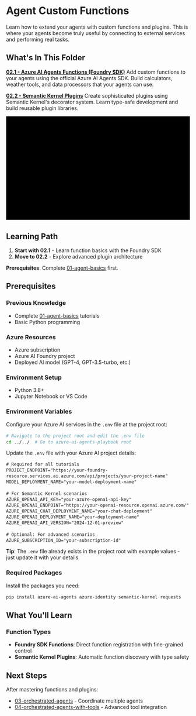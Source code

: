 # Agent Custom Functions

Learn how to extend your agents with custom functions and plugins. This is where your agents become truly useful by connecting to external services and performing real tasks.

## What's In This Folder

**[02.1 - Azure AI Agents Functions (Foundry SDK)](02.1-azure_ai_agents_functions_foundry_sdk_tutorial.ipynb)**
Add custom functions to your agents using the official Azure AI Agents SDK. Build calculators, weather tools, and data processors that your agents can use.

**[02.2 - Semantic Kernel Plugins](02.2-azure_ai_agents_semantic_kernel_plugins_tutorial.ipynb)**
Create sophisticated plugins using Semantic Kernel's decorator system. Learn type-safe development and build reusable plugin libraries.

![SK Plugins](images/sk_plugins.gif)


## Learning Path

1. **Start with 02.1** - Learn function basics with the Foundry SDK
2. **Move to 02.2** - Explore advanced plugin architecture

**Prerequisites**: Complete [01-agent-basics](../01-agent-basics/) first.

## Prerequisites

### Previous Knowledge
- Complete [01-agent-basics](../01-agent-basics/) tutorials
- Basic Python programming

### Azure Resources
- Azure subscription
- Azure AI Foundry project
- Deployed AI model (GPT-4, GPT-3.5-turbo, etc.)

### Environment Setup
- Python 3.8+
- Jupyter Notebook or VS Code

### Environment Variables
Configure your Azure AI services in the `.env` file at the project root:

```bash
# Navigate to the project root and edit the .env file
cd ../../  # Go to azure-ai-agents-playbook root
```

Update the `.env` file with your Azure AI project details:
```properties
# Required for all tutorials
PROJECT_ENDPOINT="https://your-foundry-resource.services.ai.azure.com/api/projects/your-project-name"
MODEL_DEPLOYMENT_NAME="your-model-deployment-name"

# For Semantic Kernel scenarios
AZURE_OPENAI_API_KEY="your-azure-openai-api-key"
AZURE_OPENAI_ENDPOINT="https://your-openai-resource.openai.azure.com/"
AZURE_OPENAI_CHAT_DEPLOYMENT_NAME="your-chat-deployment"
AZURE_OPENAI_DEPLOYMENT_NAME="your-deployment-name"
AZURE_OPENAI_API_VERSION="2024-12-01-preview"

# Optional: For advanced scenarios
AZURE_SUBSCRIPTION_ID="your-subscription-id"
```

**Tip**: The `.env` file already exists in the project root with example values - just update it with your details.

### Required Packages
Install the packages you need:

```bash
pip install azure-ai-agents azure-identity semantic-kernel requests
```

## What You'll Learn

### Function Types
- **Foundry SDK Functions**: Direct function registration with fine-grained control
- **Semantic Kernel Plugins**: Automatic function discovery with type safety


## Next Steps

After mastering functions and plugins:
- [03-orchestrated-agents](../03-orchestrated-agents/) - Coordinate multiple agents
- [04-orchestrated-agents-with-tools](../04-orchestrated-agents-with-tools/) - Advanced tool integration
